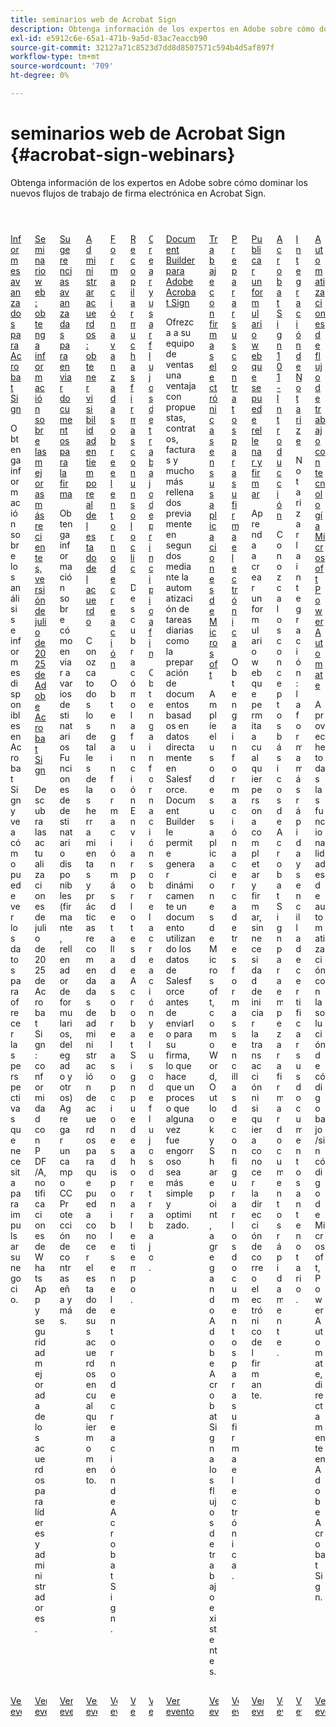 ```yaml
---
title: seminarios web de Acrobat Sign
description: Obtenga información de los expertos en Adobe sobre cómo dominar los nuevos flujos de trabajo de firma electrónica en Acrobat Sign.
exl-id: e5912c6e-65a1-471b-9a5d-83ac7eaccb90
source-git-commit: 32127a71c8523d7dd8d8507571c594b4d5af897f
workflow-type: tm+mt
source-wordcount: '709'
ht-degree: 0%

---
```


# seminarios web de Acrobat Sign {#acrobat-sign-webinars}

Obtenga información de los expertos en Adobe sobre cómo dominar los nuevos flujos de trabajo de firma electrónica en Acrobat Sign.

<!-- CARDS

{cta  = Watch event}

* skill-builders/advanced-reporting.md
* skill-builders/acrobat-july-release.md
* skill-builders/advanced-sending-documents-signature.md
* skill-builders/agreement-status.md
* skill-builders/authoring-environment.md
* skill-builders/collect-signatures.md
* skill-builders/create-use-workflows.md
* skill-builders/document-builder.md
* skill-builders/e-signature-microsoft.md
* skill-builders/e-signature-setup.md
* skill-builders/fillable-signable-web-form.md
* skill-builders/getting-started.md
* skill-builders/notarize.md
* skill-builders/workflow-automations.md

-->
<!-- START CARDS HTML - DO NOT MODIFY BY HAND -->
<div class="columns">
    <div class="column is-half-tablet is-half-desktop is-one-third-widescreen" aria-label="Advanced Reporting for Acrobat Sign">
        <div class="card" style="height: 100%; display: flex; flex-direction: column; height: 100%;">
            <div class="card-image">
                <figure class="image x-is-16by9">
                    <a href="skill-builders/advanced-reporting.md" title="Informes avanzados para Acrobat Sign" target="_blank" rel="referrer">
                        <img class="is-bordered-r-small" src="https://video.tv.adobe.com/v/3428191/?format=jpeg&nocache=1757082643934" alt="Informes avanzados para Acrobat Sign"
                             style="width: 100%; aspect-ratio: 16 / 9; object-fit: cover; overflow: hidden; display: block; margin: auto;">
                    </a>
                </figure>
            </div>
            <div class="card-content is-padded-small" style="display: flex; flex-direction: column; flex-grow: 1; justify-content: space-between;">
                <div class="top-card-content">
                    <p class="headline is-size-6 has-text-weight-bold">
                        <a href="skill-builders/advanced-reporting.md" target="_blank" rel="referrer" title="Informes avanzados para Acrobat Sign">Informes avanzados para Acrobat Sign</a>
                    </p>
                    <p class="is-size-6">Obtenga información sobre los análisis e informes disponibles en Acrobat Sign y vea cómo puede ver los datos para ofrecer las perspectivas que necesita para impulsar su negocio.</p>
                </div>
                <a href="skill-builders/advanced-reporting.md" target="_blank" rel="referrer" class="spectrum-Button spectrum-Button--outline spectrum-Button--primary spectrum-Button--sizeM" style="align-self: flex-start; margin-top: 1rem;">
                    <span class="spectrum-Button-label has-no-wrap has-text-weight-bold">Ver evento</span>
                </a>
            </div>
        </div>
    </div>
    <div class="column is-half-tablet is-half-desktop is-one-third-widescreen" aria-label="Webinar - Learn all about our latest improvements - Adobe Acrobat Sign July Release 2025">
        <div class="card" style="height: 100%; display: flex; flex-direction: column; height: 100%;">
            <div class="card-image">
                <figure class="image x-is-16by9">
                    <a href="skill-builders/acrobat-july-release.md" title="Seminario web: Descubra todas nuestras mejoras más recientes, versión de julio de 2025 de Adobe Acrobat Sign" target="_blank" rel="referrer">
                        <img class="is-bordered-r-small" src="https://video.tv.adobe.com/v/3473003/?format=jpeg&nocache=1757082643901" alt="Seminario web: Descubra todas nuestras mejoras más recientes, versión de julio de 2025 de Adobe Acrobat Sign"
                             style="width: 100%; aspect-ratio: 16 / 9; object-fit: cover; overflow: hidden; display: block; margin: auto;">
                    </a>
                </figure>
            </div>
            <div class="card-content is-padded-small" style="display: flex; flex-direction: column; flex-grow: 1; justify-content: space-between;">
                <div class="top-card-content">
                    <p class="headline is-size-6 has-text-weight-bold">
                        <a href="skill-builders/acrobat-july-release.md" target="_blank" rel="referrer" title="Seminario web: Descubra todas nuestras mejoras más recientes, versión de julio de 2025 de Adobe Acrobat Sign">Seminario web: obtenga información sobre las mejoras más recientes, versión de julio de 2025 de Adobe Acrobat Sign</a>
                    </p>
                    <p class="is-size-6">Descubra las actualizaciones de julio de 2025 de Acrobat Sign: conformidad con PDF/A, notificaciones de WhatsApp y seguridad mejorada de los acuerdos para líderes y administradores.</p>
                </div>
                <a href="skill-builders/acrobat-july-release.md" target="_blank" rel="referrer" class="spectrum-Button spectrum-Button--outline spectrum-Button--primary spectrum-Button--sizeM" style="align-self: flex-start; margin-top: 1rem;">
                    <span class="spectrum-Button-label has-no-wrap has-text-weight-bold">Ver evento</span>
                </a>
            </div>
        </div>
    </div>
    <div class="column is-half-tablet is-half-desktop is-one-third-widescreen" aria-label="Advanced Tips for Sending Documents for Signature">
        <div class="card" style="height: 100%; display: flex; flex-direction: column; height: 100%;">
            <div class="card-image">
                <figure class="image x-is-16by9">
                    <a href="skill-builders/advanced-sending-documents-signature.md" title="Sugerencias avanzadas para enviar documentos para su firma" target="_blank" rel="referrer">
                        <img class="is-bordered-r-small" src="https://video.tv.adobe.com/v/3428186/?format=jpeg&nocache=1757082643929" alt="Sugerencias avanzadas para enviar documentos para su firma"
                             style="width: 100%; aspect-ratio: 16 / 9; object-fit: cover; overflow: hidden; display: block; margin: auto;">
                    </a>
                </figure>
            </div>
            <div class="card-content is-padded-small" style="display: flex; flex-direction: column; flex-grow: 1; justify-content: space-between;">
                <div class="top-card-content">
                    <p class="headline is-size-6 has-text-weight-bold">
                        <a href="skill-builders/advanced-sending-documents-signature.md" target="_blank" rel="referrer" title="Sugerencias avanzadas para enviar documentos para su firma">Sugerencias avanzadas para enviar documentos para la firma</a>
                    </p>
                    <p class="is-size-6">Obtenga información sobre cómo enviar a varios destinatarios Funciones de destinatario disponibles (firmante, rellenador de formularios, delegado y otros) Agregar un campo CC Protección de contraseña y más.</p>
                </div>
                <a href="skill-builders/advanced-sending-documents-signature.md" target="_blank" rel="referrer" class="spectrum-Button spectrum-Button--outline spectrum-Button--primary spectrum-Button--sizeM" style="align-self: flex-start; margin-top: 1rem;">
                    <span class="spectrum-Button-label has-no-wrap has-text-weight-bold">Ver evento</span>
                </a>
            </div>
        </div>
    </div>
    <div class="column is-half-tablet is-half-desktop is-one-third-widescreen" aria-label="Manage Agreements - Get Real-Time Visibility into Agreement Status">
        <div class="card" style="height: 100%; display: flex; flex-direction: column; height: 100%;">
            <div class="card-image">
                <figure class="image x-is-16by9">
                    <a href="skill-builders/agreement-status.md" title="Gestión de Acuerdos: Obtenga Visibilidad en Tiempo Real del Estado del Acuerdo" target="_blank" rel="referrer">
                        <img class="is-bordered-r-small" src="https://video.tv.adobe.com/v/3428190/?format=jpeg&nocache=1757082643906" alt="Gestión de Acuerdos: Obtenga Visibilidad en Tiempo Real del Estado del Acuerdo"
                             style="width: 100%; aspect-ratio: 16 / 9; object-fit: cover; overflow: hidden; display: block; margin: auto;">
                    </a>
                </figure>
            </div>
            <div class="card-content is-padded-small" style="display: flex; flex-direction: column; flex-grow: 1; justify-content: space-between;">
                <div class="top-card-content">
                    <p class="headline is-size-6 has-text-weight-bold">
                        <a href="skill-builders/agreement-status.md" target="_blank" rel="referrer" title="Gestión de Acuerdos: Obtenga Visibilidad en Tiempo Real del Estado del Acuerdo">Administrar acuerdos: obtener visibilidad en tiempo real del estado del acuerdo</a>
                    </p>
                    <p class="is-size-6">Conozca todos los detalles de las herramientas y prácticas recomendadas de administración de acuerdos para que pueda conocer el estado de sus acuerdos en cualquier momento.</p>
                </div>
                <a href="skill-builders/agreement-status.md" target="_blank" rel="referrer" class="spectrum-Button spectrum-Button--outline spectrum-Button--primary spectrum-Button--sizeM" style="align-self: flex-start; margin-top: 1rem;">
                    <span class="spectrum-Button-label has-no-wrap has-text-weight-bold">Ver evento</span>
                </a>
            </div>
        </div>
    </div>
    <div class="column is-half-tablet is-half-desktop is-one-third-widescreen" aria-label="Advanced Training on Authoring Environment">
        <div class="card" style="height: 100%; display: flex; flex-direction: column; height: 100%;">
            <div class="card-image">
                <figure class="image x-is-16by9">
                    <a href="skill-builders/authoring-environment.md" title="Formación avanzada sobre el entorno de creación" target="_blank" rel="referrer">
                        <img class="is-bordered-r-small" src="https://video.tv.adobe.com/v/3428189/?format=jpeg&nocache=1757082643912" alt="Formación avanzada sobre el entorno de creación"
                             style="width: 100%; aspect-ratio: 16 / 9; object-fit: cover; overflow: hidden; display: block; margin: auto;">
                    </a>
                </figure>
            </div>
            <div class="card-content is-padded-small" style="display: flex; flex-direction: column; flex-grow: 1; justify-content: space-between;">
                <div class="top-card-content">
                    <p class="headline is-size-6 has-text-weight-bold">
                        <a href="skill-builders/authoring-environment.md" target="_blank" rel="referrer" title="Formación avanzada sobre el entorno de creación">Formación avanzada sobre el entorno de creación</a>
                    </p>
                    <p class="is-size-6">Obtenga información más detallada sobre las opciones disponibles en el entorno de creación de Acrobat Sign.</p>
                </div>
                <a href="skill-builders/authoring-environment.md" target="_blank" rel="referrer" class="spectrum-Button spectrum-Button--outline spectrum-Button--primary spectrum-Button--sizeM" style="align-self: flex-start; margin-top: 1rem;">
                    <span class="spectrum-Button-label has-no-wrap has-text-weight-bold">Ver evento</span>
                </a>
            </div>
        </div>
    </div>
    <div class="column is-half-tablet is-half-desktop is-one-third-widescreen" aria-label="Collect Many Signatures with One Click">
        <div class="card" style="height: 100%; display: flex; flex-direction: column; height: 100%;">
            <div class="card-image">
                <figure class="image x-is-16by9">
                    <a href="skill-builders/collect-signatures.md" title="Recopilar muchas firmas con un solo clic" target="_blank" rel="referrer">
                        <img class="is-bordered-r-small" src="https://video.tv.adobe.com/v/3428188/?format=jpeg&nocache=1757082643917" alt="Recopilar muchas firmas con un solo clic"
                             style="width: 100%; aspect-ratio: 16 / 9; object-fit: cover; overflow: hidden; display: block; margin: auto;">
                    </a>
                </figure>
            </div>
            <div class="card-content is-padded-small" style="display: flex; flex-direction: column; flex-grow: 1; justify-content: space-between;">
                <div class="top-card-content">
                    <p class="headline is-size-6 has-text-weight-bold">
                        <a href="skill-builders/collect-signatures.md" target="_blank" rel="referrer" title="Recopilar muchas firmas con un solo clic">Recopilar muchas firmas con un solo clic</a>
                    </p>
                    <p class="is-size-6">Descubra cómo la función Enviar por lotes de Acrobat Sign puede ahorrarle tiempo.</p>
                </div>
                <a href="skill-builders/collect-signatures.md" target="_blank" rel="referrer" class="spectrum-Button spectrum-Button--outline spectrum-Button--primary spectrum-Button--sizeM" style="align-self: flex-start; margin-top: 1rem;">
                    <span class="spectrum-Button-label has-no-wrap has-text-weight-bold">Ver evento</span>
                </a>
            </div>
        </div>
    </div>
    <div class="column is-half-tablet is-half-desktop is-one-third-widescreen" aria-label="Creating and Using Workflows from Beginning to End">
        <div class="card" style="height: 100%; display: flex; flex-direction: column; height: 100%;">
            <div class="card-image">
                <figure class="image x-is-16by9">
                    <a href="skill-builders/create-use-workflows.md" title="Creación y uso de flujos de trabajo de principio a fin" target="_blank" rel="referrer">
                        <img class="is-bordered-r-small" src="https://video.tv.adobe.com/v/3428192/?format=jpeg&nocache=1757082643940" alt="Creación y uso de flujos de trabajo de principio a fin"
                             style="width: 100%; aspect-ratio: 16 / 9; object-fit: cover; overflow: hidden; display: block; margin: auto;">
                    </a>
                </figure>
            </div>
            <div class="card-content is-padded-small" style="display: flex; flex-direction: column; flex-grow: 1; justify-content: space-between;">
                <div class="top-card-content">
                    <p class="headline is-size-6 has-text-weight-bold">
                        <a href="skill-builders/create-use-workflows.md" target="_blank" rel="referrer" title="Creación y uso de flujos de trabajo de principio a fin">Crear y usar flujos de trabajo de principio a fin</a>
                    </p>
                    <p class="is-size-6">Obtenga información sobre la creación y el uso de flujos de trabajo.</p>
                </div>
                <a href="skill-builders/create-use-workflows.md" target="_blank" rel="referrer" class="spectrum-Button spectrum-Button--outline spectrum-Button--primary spectrum-Button--sizeM" style="align-self: flex-start; margin-top: 1rem;">
                    <span class="spectrum-Button-label has-no-wrap has-text-weight-bold">Ver evento</span>
                </a>
            </div>
        </div>
    </div>
    <div class="column is-half-tablet is-half-desktop is-one-third-widescreen" aria-label="Document Builder for Adobe Acrobat Sign">
        <div class="card" style="height: 100%; display: flex; flex-direction: column; height: 100%;">
            <div class="card-image">
                <figure class="image x-is-16by9">
                    <a href="skill-builders/document-builder.md" title="Document Builder para Adobe Acrobat Sign" target="_blank" rel="referrer">
                        <img class="is-bordered-r-small" src="https://video.tv.adobe.com/v/3428193/?format=jpeg&nocache=1757082643924" alt="Document Builder para Adobe Acrobat Sign"
                             style="width: 100%; aspect-ratio: 16 / 9; object-fit: cover; overflow: hidden; display: block; margin: auto;">
                    </a>
                </figure>
            </div>
            <div class="card-content is-padded-small" style="display: flex; flex-direction: column; flex-grow: 1; justify-content: space-between;">
                <div class="top-card-content">
                    <p class="headline is-size-6 has-text-weight-bold">
                        <a href="skill-builders/document-builder.md" target="_blank" rel="referrer" title="Document Builder para Adobe Acrobat Sign">Document Builder para Adobe Acrobat Sign</a>
                    </p>
                    <p class="is-size-6">Ofrezca a su equipo de ventas una ventaja con propuestas, contratos, facturas y mucho más rellenados previamente en segundos mediante la automatización de tareas diarias como la preparación de documentos basados en datos directamente en Salesforce. Document Builder le permite generar dinámicamente un documento utilizando los datos de Salesforce antes de enviarlo para su firma, lo que hace que un proceso que alguna vez fue engorroso sea más simple y optimizado.</p>
                </div>
                <a href="skill-builders/document-builder.md" target="_blank" rel="referrer" class="spectrum-Button spectrum-Button--outline spectrum-Button--primary spectrum-Button--sizeM" style="align-self: flex-start; margin-top: 1rem;">
                    <span class="spectrum-Button-label has-no-wrap has-text-weight-bold">Ver evento</span>
                </a>
            </div>
        </div>
    </div>
    <div class="column is-half-tablet is-half-desktop is-one-third-widescreen" aria-label="Work with e-signatures in your Microsoft apps">
        <div class="card" style="height: 100%; display: flex; flex-direction: column; height: 100%;">
            <div class="card-image">
                <figure class="image x-is-16by9">
                    <a href="skill-builders/e-signature-microsoft.md" title="Trabaje con firmas electrónicas en sus aplicaciones de Microsoft" target="_blank" rel="referrer">
                        <img class="is-bordered-r-small" src="https://video.tv.adobe.com/v/3428185/?format=jpeg&nocache=1757082643952" alt="Trabaje con firmas electrónicas en sus aplicaciones de Microsoft"
                             style="width: 100%; aspect-ratio: 16 / 9; object-fit: cover; overflow: hidden; display: block; margin: auto;">
                    </a>
                </figure>
            </div>
            <div class="card-content is-padded-small" style="display: flex; flex-direction: column; flex-grow: 1; justify-content: space-between;">
                <div class="top-card-content">
                    <p class="headline is-size-6 has-text-weight-bold">
                        <a href="skill-builders/e-signature-microsoft.md" target="_blank" rel="referrer" title="Trabaje con firmas electrónicas en sus aplicaciones de Microsoft">Trabaje con firmas electrónicas en sus aplicaciones de Microsoft</a>
                    </p>
                    <p class="is-size-6">Amplíe el uso de sus aplicaciones de Microsoft, como Word, Outlook y Sharepoint, agregando Adobe Acrobat Sign a los flujos de trabajo existentes.</p>
                </div>
                <a href="skill-builders/e-signature-microsoft.md" target="_blank" rel="referrer" class="spectrum-Button spectrum-Button--outline spectrum-Button--primary spectrum-Button--sizeM" style="align-self: flex-start; margin-top: 1rem;">
                    <span class="spectrum-Button-label has-no-wrap has-text-weight-bold">Ver evento</span>
                </a>
            </div>
        </div>
    </div>
    <div class="column is-half-tablet is-half-desktop is-one-third-widescreen" aria-label="Prepare Your Agreements for e-signature">
        <div class="card" style="height: 100%; display: flex; flex-direction: column; height: 100%;">
            <div class="card-image">
                <figure class="image x-is-16by9">
                    <a href="skill-builders/e-signature-setup.md" title="Preparar sus contratos para su firma electrónica" target="_blank" rel="referrer">
                        <img class="is-bordered-r-small" src="https://video.tv.adobe.com/v/3428184/?format=jpeg&nocache=1757082643958" alt="Preparar sus contratos para su firma electrónica"
                             style="width: 100%; aspect-ratio: 16 / 9; object-fit: cover; overflow: hidden; display: block; margin: auto;">
                    </a>
                </figure>
            </div>
            <div class="card-content is-padded-small" style="display: flex; flex-direction: column; flex-grow: 1; justify-content: space-between;">
                <div class="top-card-content">
                    <p class="headline is-size-6 has-text-weight-bold">
                        <a href="skill-builders/e-signature-setup.md" target="_blank" rel="referrer" title="Preparar sus contratos para su firma electrónica">Preparar sus contratos para su firma electrónica</a>
                    </p>
                    <p class="is-size-6">Obtenga información acerca de tres formas sencillas de configurar los documentos para su firma electrónica.</p>
                </div>
                <a href="skill-builders/e-signature-setup.md" target="_blank" rel="referrer" class="spectrum-Button spectrum-Button--outline spectrum-Button--primary spectrum-Button--sizeM" style="align-self: flex-start; margin-top: 1rem;">
                    <span class="spectrum-Button-label has-no-wrap has-text-weight-bold">Ver evento</span>
                </a>
            </div>
        </div>
    </div>
    <div class="column is-half-tablet is-half-desktop is-one-third-widescreen" aria-label="Post a Fillable, Signable Web Form">
        <div class="card" style="height: 100%; display: flex; flex-direction: column; height: 100%;">
            <div class="card-image">
                <figure class="image x-is-16by9">
                    <a href="skill-builders/fillable-signable-web-form.md" title="Publicar un formulario web que se puede rellenar y firmar" target="_blank" rel="referrer">
                        <img class="is-bordered-r-small" src="https://video.tv.adobe.com/v/3428187/?format=jpeg&nocache=1757082643946" alt="Publicar un formulario web que se puede rellenar y firmar"
                             style="width: 100%; aspect-ratio: 16 / 9; object-fit: cover; overflow: hidden; display: block; margin: auto;">
                    </a>
                </figure>
            </div>
            <div class="card-content is-padded-small" style="display: flex; flex-direction: column; flex-grow: 1; justify-content: space-between;">
                <div class="top-card-content">
                    <p class="headline is-size-6 has-text-weight-bold">
                        <a href="skill-builders/fillable-signable-web-form.md" target="_blank" rel="referrer" title="Publicar un formulario web que se puede rellenar y firmar">Publicar un formulario web que se puede rellenar y firmar</a>
                    </p>
                    <p class="is-size-6">Aprenda a crear un formulario web que permita a cualquier persona completar y firmar, sin necesidad de iniciar la transacción ni siquiera conocer la dirección de correo electrónico del firmante.</p>
                </div>
                <a href="skill-builders/fillable-signable-web-form.md" target="_blank" rel="referrer" class="spectrum-Button spectrum-Button--outline spectrum-Button--primary spectrum-Button--sizeM" style="align-self: flex-start; margin-top: 1rem;">
                    <span class="spectrum-Button-label has-no-wrap has-text-weight-bold">Ver evento</span>
                </a>
            </div>
        </div>
    </div>
    <div class="column is-half-tablet is-half-desktop is-one-third-widescreen" aria-label="Acrobat Sign 101 - Getting Started">
        <div class="card" style="height: 100%; display: flex; flex-direction: column; height: 100%;">
            <div class="card-image">
                <figure class="image x-is-16by9">
                    <a href="skill-builders/getting-started.md" title="Acrobat Sign 101: Introducción" target="_blank" rel="referrer">
                        <img class="is-bordered-r-small" src="https://video.tv.adobe.com/v/3428183/?format=jpeg&nocache=1757082643968" alt="Acrobat Sign 101: Introducción"
                             style="width: 100%; aspect-ratio: 16 / 9; object-fit: cover; overflow: hidden; display: block; margin: auto;">
                    </a>
                </figure>
            </div>
            <div class="card-content is-padded-small" style="display: flex; flex-direction: column; flex-grow: 1; justify-content: space-between;">
                <div class="top-card-content">
                    <p class="headline is-size-6 has-text-weight-bold">
                        <a href="skill-builders/getting-started.md" target="_blank" rel="referrer" title="Acrobat Sign 101: Introducción">Acrobat Sign 101 - Introducción</a>
                    </p>
                    <p class="is-size-6">Conozca los conceptos básicos de Acrobat Sign para empezar a firmar documentos rápidamente.</p>
                </div>
                <a href="skill-builders/getting-started.md" target="_blank" rel="referrer" class="spectrum-Button spectrum-Button--outline spectrum-Button--primary spectrum-Button--sizeM" style="align-self: flex-start; margin-top: 1rem;">
                    <span class="spectrum-Button-label has-no-wrap has-text-weight-bold">Ver evento</span>
                </a>
            </div>
        </div>
    </div>
    <div class="column is-half-tablet is-half-desktop is-one-third-widescreen" aria-label="Notarize Integration">
        <div class="card" style="height: 100%; display: flex; flex-direction: column; height: 100%;">
            <div class="card-image">
                <figure class="image x-is-16by9">
                    <a href="skill-builders/notarize.md" title="Notarizar integración" target="_blank" rel="referrer">
                        <img class="is-bordered-r-small" src="https://video.tv.adobe.com/v/3428195/?format=jpeg&nocache=1757082643963" alt="Notarizar integración"
                             style="width: 100%; aspect-ratio: 16 / 9; object-fit: cover; overflow: hidden; display: block; margin: auto;">
                    </a>
                </figure>
            </div>
            <div class="card-content is-padded-small" style="display: flex; flex-direction: column; flex-grow: 1; justify-content: space-between;">
                <div class="top-card-content">
                    <p class="headline is-size-6 has-text-weight-bold">
                        <a href="skill-builders/notarize.md" target="_blank" rel="referrer" title="Notarizar integración">Integración de Notarize</a>
                    </p>
                    <p class="is-size-6">Notarizar la integración: la forma más rápida y sencilla de certificar sus documentos ante notario.</p>
                </div>
                <a href="skill-builders/notarize.md" target="_blank" rel="referrer" class="spectrum-Button spectrum-Button--outline spectrum-Button--primary spectrum-Button--sizeM" style="align-self: flex-start; margin-top: 1rem;">
                    <span class="spectrum-Button-label has-no-wrap has-text-weight-bold">Ver evento</span>
                </a>
            </div>
        </div>
    </div>
    <div class="column is-half-tablet is-half-desktop is-one-third-widescreen" aria-label="Workflow Automations Powered by Microsoft Power Automate">
        <div class="card" style="height: 100%; display: flex; flex-direction: column; height: 100%;">
            <div class="card-image">
                <figure class="image x-is-16by9">
                    <a href="skill-builders/workflow-automations.md" title="Automatizaciones de flujo de trabajo con tecnología Microsoft Power Automate" target="_blank" rel="referrer">
                        <img class="is-bordered-r-small" src="https://video.tv.adobe.com/v/3428194/?format=jpeg&nocache=1757082643971" alt="Automatizaciones de flujo de trabajo con tecnología Microsoft Power Automate"
                             style="width: 100%; aspect-ratio: 16 / 9; object-fit: cover; overflow: hidden; display: block; margin: auto;">
                    </a>
                </figure>
            </div>
            <div class="card-content is-padded-small" style="display: flex; flex-direction: column; flex-grow: 1; justify-content: space-between;">
                <div class="top-card-content">
                    <p class="headline is-size-6 has-text-weight-bold">
                        <a href="skill-builders/workflow-automations.md" target="_blank" rel="referrer" title="Automatizaciones de flujo de trabajo con tecnología Microsoft Power Automate">Automatizaciones de flujo de trabajo con tecnología Microsoft Power Automate</a>
                    </p>
                    <p class="is-size-6">Aproveche todas las funcionalidades de automatización con la solución de código bajo/sin código de Microsoft, Power Automate, directamente en Adobe Acrobat Sign.</p>
                </div>
                <a href="skill-builders/workflow-automations.md" target="_blank" rel="referrer" class="spectrum-Button spectrum-Button--outline spectrum-Button--primary spectrum-Button--sizeM" style="align-self: flex-start; margin-top: 1rem;">
                    <span class="spectrum-Button-label has-no-wrap has-text-weight-bold">Ver evento</span>
                </a>
            </div>
        </div>
    </div>
</div>
<!-- END CARDS HTML - DO NOT MODIFY BY HAND -->


